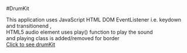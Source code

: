 #DrumKit

This application uses JavaScript HTML DOM EventListener i.e. keydown and transitionend , <br>
HTML5 audio element uses play() function to play the sound <br> and 
playing class is added/removed for border 
<br>
<a href="https://bhuvanatn.github.io/JavascriptChallenges/DrumKit/">Click to see drumKit </a>